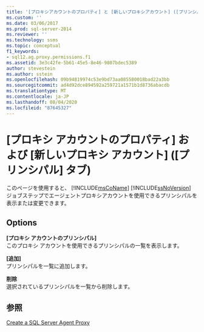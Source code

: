 ```yaml
---
title: '[プロキシアカウントのプロパティ] と [新しいプロキシアカウント] ([プリンシパル] タブ) |Microsoft Docs'
ms.custom: ''
ms.date: 03/06/2017
ms.prod: sql-server-2014
ms.reviewer: ''
ms.technology: ssms
ms.topic: conceptual
f1_keywords:
- sql12.ag.proxy.permissions.f1
ms.assetid: 3e3c42fe-5b61-45e5-8e46-9807bdec5389
author: stevestein
ms.author: sstein
ms.openlocfilehash: 09b94819974c53e9bd73aa085580018bad22a3bb
ms.sourcegitcommit: ad4d92dce894592a259721a1571b1d8736abacdb
ms.translationtype: MT
ms.contentlocale: ja-JP
ms.lasthandoff: 08/04/2020
ms.locfileid: "87645327"
---
```

# <a name="proxy-account-properties-and-new-proxy-account-principals-tab"></a>[プロキシ アカウントのプロパティ] および [新しいプロキシ アカウント] ([プリンシパル] タブ)
  このページを使用すると、 [!INCLUDE[msCoName](../../includes/msconame-md.md)] [!INCLUDE[ssNoVersion](../../includes/ssnoversion-md.md)] ジョブステップでエージェントプロキシアカウントを使用できるプリンシパルを表示または変更できます。  
  
## <a name="options"></a>Options  
 **[プロキシ アカウントのプリンシパル]**  
 このプロキシ アカウントを使用できるプリンシパルの一覧を表示します。  
  
 **[追加]**  
 プリンシパルを一覧に追加します。  
  
 **削除**  
 選択されているプリンシパルを一覧から削除します。  
  
## <a name="see-also"></a>参照  
 [Create a SQL Server Agent Proxy](create-a-sql-server-agent-proxy.md)  
  
  
